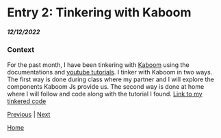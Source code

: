 # Entry 2: Tinkering with Kaboom 
##### 12/12/2022 
### Context 
For the past month, I have been tinkering with [Kaboom](https://kaboomjs.com/) using the documentations and [youtube tutorials](https://youtu.be/2nucjefSr6I). I tinker with Kaboom in two ways. The first way is done during class where my partner and I will explore the components Kaboom Js provide us. The second way is done at home where I will follow and code along with the tutorial I found. [Link to my tinkered code](https://replit.com/@lingyingy9447/mario-kaboomjs#game.js)



[Previous](entry01.md) | [Next](entry03.md)

[Home](../README.md)